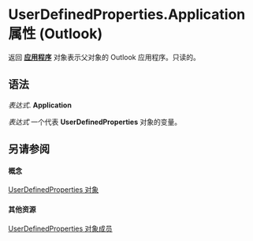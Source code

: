 
# UserDefinedProperties.Application 属性 (Outlook)

返回 **[应用程序](797003e7-ecd1-eccb-eaaf-32d6ddde8348.md)** 对象表示父对象的 Outlook 应用程序。只读的。


## 语法

 _表达式_. **Application**

 _表达式_ 一个代表 **UserDefinedProperties** 对象的变量。


## 另请参阅


#### 概念


[UserDefinedProperties 对象](196e5d4c-22be-02d3-95e0-3ea7594c2e4b.md)
#### 其他资源


[UserDefinedProperties 对象成员](127bf216-9c55-db30-086e-6b33f0660ab2.md)